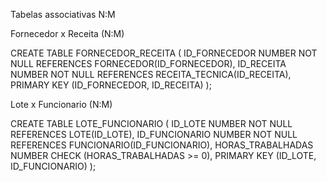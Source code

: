 Tabelas associativas N:M

Fornecedor x Receita (N:M)

CREATE TABLE FORNECEDOR_RECEITA (
    ID_FORNECEDOR NUMBER NOT NULL REFERENCES FORNECEDOR(ID_FORNECEDOR),
    ID_RECEITA NUMBER NOT NULL REFERENCES RECEITA_TECNICA(ID_RECEITA),
    PRIMARY KEY (ID_FORNECEDOR, ID_RECEITA)
);

Lote x Funcionario (N:M)

CREATE TABLE LOTE_FUNCIONARIO (
    ID_LOTE NUMBER NOT NULL REFERENCES LOTE(ID_LOTE),
    ID_FUNCIONARIO NUMBER NOT NULL REFERENCES FUNCIONARIO(ID_FUNCIONARIO),
    HORAS_TRABALHADAS NUMBER CHECK (HORAS_TRABALHADAS >= 0),
    PRIMARY KEY (ID_LOTE, ID_FUNCIONARIO)
);
